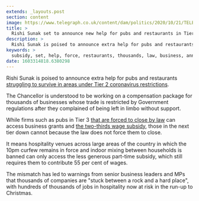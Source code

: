 ```yaml
--- 
extends: _layouts.post 
section: content 
image: https://www.telegraph.co.uk/content/dam/politics/2020/10/21/TELEMMGLPICT000242385652_trans_NvBQzQNjv4Bqx0Vc4liun7X6nHpQpf-2J23GwIeq5bETQADx82AD0do.jpeg?impolicy=logo-overlay 
title: > 
  Rishi Sunak set to announce new help for pubs and restaurants in Tier 2 areas 
description: > 
  Rishi Sunak is poised to announce extra help for pubs and restaurants struggling to survive in areas under Tier 2 coronavirus restrictions.The Chancellor is understood to be working on a compensation package for thousands of businesses whose trade is restricted by Government regulations after they complained of being left in limbo without support.While firms such as pubs in Tier 3 that are forced to close by law can access business grants and the two-thirds wage subsidy, those in the next tier down cannot because the law does not force them to close.It means hospitality venues across large areas of the country in which the 10pm curfew remains in force and indoor mixing between households is banned can only access the less generous part-time subsidy, which still requires them to contribute 55 per cent of wages.The mismatch has led to warnings from senior business leaders and MPs that thousands of companies are "stuck between a rock and a hard place", with hundreds of thousands of jobs in hospitality now at risk in the run-up to Christmas. 
keywords: > 
  subsidy, set, help, force, restaurants, thousands, law, business, announce, rishi, hospitality, sunak, access, tier, areas, pubs 
date: 1603314818.6380298 
--- 
```

<div><p>Rishi Sunak is poised to announce extra help for pubs and restaurants <a href="https://www.telegraph.co.uk/global-health/science-and-disease/coronavirus-news-wales-ban-tier-lockdown-cases-deaths/">struggling to survive in areas under Tier 2 coronavirus restrictions</a>.</p>
<p>The Chancellor is understood to be working on a compensation package for thousands of businesses whose trade is restricted by Government regulations after they complained of being left in limbo without support.</p>
<p>While firms such as pubs&#160;in Tier 3 <a href="https://www.telegraph.co.uk/food-and-drink/news/pubs-close-again-tier-2-lockdown-covid-rules-areas-uk/">that are forced to close by law</a> can access business grants and <a href="https://www.telegraph.co.uk/news/2020/10/09/furlough-returns-chancellor-pay-staff-companies-forced-close/">the two-thirds wage subsidy</a>, those in the next tier down cannot because the law does not force them to close.</p>
<p>It means hospitality venues across large areas of the country in which the 10pm curfew remains in force and indoor mixing between households is banned can only access the less generous part-time subsidy, which still requires them to contribute 55 per cent of wages.&#160;</p>
<p>The mismatch has led to warnings from senior business leaders and MPs that thousands of companies are "stuck between a rock and a hard place", with hundreds of thousands of jobs in hospitality now at risk in the run-up to Christmas.</p>
</div>